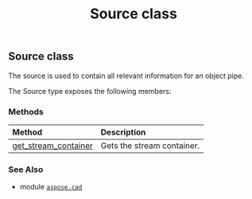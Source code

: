 ﻿---
title: Source class
second_title: Aspose.CAD for Python via .NET API References
description: 
type: docs
weight: 540
url: /python-net/aspose.cad/source/
is_root: false
---

## Source class

The source is used to contain all relevant information for an object pipe.



The Source type exposes the following members:

### Methods
| Method | Description |
| :- | :- |
| [get_stream_container](/cad/python-net/aspose.cad/source/get_stream_container/#) | Gets the stream container. |



### See Also
* module [`aspose.cad`](..)
